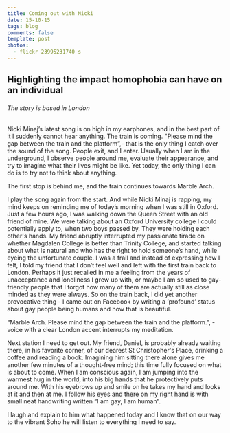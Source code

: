 ```yaml
---
title: Coming out with Nicki
date: 15-10-15
tags: blog
comments: false
template: post
photos:
  - flickr 23995231740 s
---
```

## Highlighting the impact homophobia can have on an individual
###### The story is based in London

Nicki Minaj’s latest song is on high in my earphones, and in the best part of it I suddenly cannot hear anything. The train is coming. "Please mind the gap between the train and the platform”,- that is the only thing I catch over the sound of the song. People exit, and I enter. Usually when I am in the underground, I observe people around me, evaluate their appearance, and try to imagine what their lives might be like. Yet today, the only thing I can do is to try not to think about anything.

The first stop is behind me, and the train continues towards Marble Arch.

I play the song again from the start. And while Nicki Minaj is rapping, my mind keeps on reminding me of today’s morning when I was still in Oxford. Just a few hours ago, I was walking down the Queen Street with an old friend of mine. We were talking about an Oxford University college I could potentially apply to, when two boys passed by. They were holding each other's hands. My friend abruptly interrupted my passionate tirade on whether Magdalen College is better than Trinity College, and started talking about what is natural and who has the right to hold someone’s hand, while eyeing the unfortunate couple. I was a frail and instead of expressing how I felt, I told my friend that I don’t feel well and left with the first train back to London. Perhaps it just recalled in me a feeling from the years of unacceptance and loneliness I grew up with, or maybe I am so used to gay-friendly people that I forgot how many of them are actually still as close minded as they were always. So on the train back, I did yet another provocative thing - I came out on Facebook by writing a ‘profound’ status about gay people being humans and how that is beautiful.

“Marble Arch. Please mind the gap between the train and the platform.”, - voice with a clear London accent interrupts my meditation.

Next station I need to get out. My friend, Daniel, is probably already waiting there, in his favorite corner, of our dearest St Christopher's Place, drinking a coffee and reading a book. Imagining him sitting there alone gives me another few minutes of a thought-free mind; this time fully focused on what is about to come. When I am conscious again, I am jumping into the warmest hug in the world, into his big hands that he protectively puts around me. With his eyebrows up and smile on he takes my hand and looks at it and then at me. I follow his eyes and there on my right hand is with small neat handwriting written “I am gay, I am human”.

I laugh and explain to him what happened today and I know that on our way to the vibrant Soho he will listen to everything I need to say.
